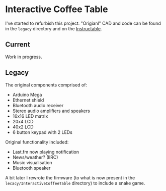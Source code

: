 # Interactive Coffee Table

I've started to refurbish this project.
"Origianl" CAD and code can be found in the `legacy` directory and on the [Instructable](http://www.instructables.com/id/Interactive-Arduino-Powered-Coffee-Table/).

## Current

Work in progress.

## Legacy

The original components comprised of:
  -  Arduino Mega
  -  Ethernet shield
  -  Bluetooth audio receiver
  -  Stereo audio amplifiers and speakers
  -  16x16 LED matrix
  -  20x4 LCD
  -  40x2 LCD
  -  6 button keypad with 2 LEDs

Original functionality included:
  - Last.fm now playing notification
  - News/weather? (IIRC)
  - Music visualisation
  - Bluetooth speaker

A bit later I rewrote the firmware (to what is now present in the `lecacy/InteractiveCoffeeTable` directory) to include a snake game.
